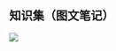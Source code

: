 ## 知识集（图文笔记）

<a href="http://ahui3a.com/qt/ht-bigimg/index.html" target="_blank" title="点击打开网址"><img src="http://ahui3a.com/qt/ht-bigimg/index.html"></a>


